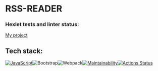 # RSS-READER

### Hexlet tests and linter status:

[My project](https://frontend-project-11-two-rho.vercel.app)


## Tech stack:<br>
[![JavaScript](https://img.shields.io/badge/--F7DF1E?logo=javascript&logoColor=000)](https://www.javascript.com/)![Bootstrap](https://img.shields.io/badge/bootstrap-%238511FA.svg?style=for-the-badge&logo=bootstrap&logoColor=white)![Webpack](https://img.shields.io/badge/webpack-%238DD6F9.svg?style=for-the-badge&logo=webpack&logoColor=black)[![Maintainability](https://api.codeclimate.com/v1/badges/0b24e04c68fd5f442be3/maintainability)](https://codeclimate.com/github/Jekaterina111/frontend-project-11/maintainability)[![Actions Status](https://github.com/Jekaterina111/frontend-project-11/workflows/hexlet-check/badge.svg)](https://github.com/Jekaterina111/frontend-project-11/actions)

